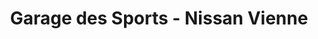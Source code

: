 ---
title: "Garage des Sports - Nissan Vienne"
url: /vienne/garage-des-sports-nissan-vienne/
shop: réparation de voitures
---